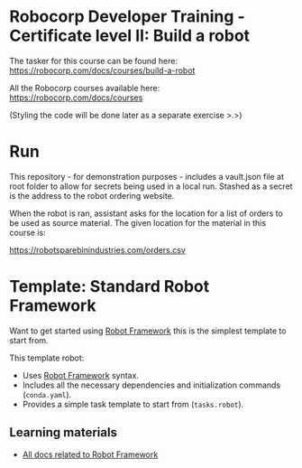 # Robocorp Developer Training - Certificate level II: Build a robot

The tasker for this course can be found here: https://robocorp.com/docs/courses/build-a-robot

All the Robocorp courses available here: https://robocorp.com/docs/courses

(Styling the code will be done later as a separate exercise >.>)

# Run

This repository - for demonstration purposes - includes a vault.json file at root folder to allow for secrets being used in a local run. Stashed as a secret is the address to the robot ordering website.

When the robot is ran, assistant asks for the location for a list of orders to be used as source material. The given location for the material in this course is:

https://robotsparebinindustries.com/orders.csv

# Template: Standard Robot Framework

Want to get started using [Robot Framework](https://robocorp.com/docs/languages-and-frameworks/robot-framework/basics) this is the simplest template to start from.

This template robot:

- Uses [Robot Framework](https://robocorp.com/docs/languages-and-frameworks/robot-framework/basics) syntax.
- Includes all the necessary dependencies and initialization commands (`conda.yaml`).
- Provides a simple task template to start from (`tasks.robot`).

## Learning materials

- [All docs related to Robot Framework](https://robocorp.com/docs/languages-and-frameworks/robot-framework)
